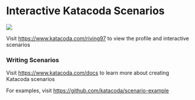 # Interactive Katacoda Scenarios

[![](http://shields.katacoda.com/katacoda/riving97/count.svg)](https://www.katacoda.com/riving97 "Get your profile on Katacoda.com")

Visit https://www.katacoda.com/riving97 to view the profile and interactive scenarios

### Writing Scenarios
Visit https://www.katacoda.com/docs to learn more about creating Katacoda scenarios

For examples, visit https://github.com/katacoda/scenario-example
